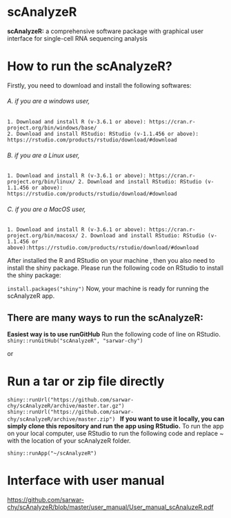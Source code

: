#                                                              scAnalyzeR
**scAnalyzeR:** a comprehensive software package with graphical user interface for single-cell RNA sequencing analysis

# How to run the scAnalyzeR?
Firstly, you need to download and install the following softwares:
###### A. if you are a windows user,
`1. Download and install R (v-3.6.1 or above): https://cran.r-project.org/bin/windows/base/` <br/>
`2. Download and install RStudio: RStudio (v-1.1.456 or above): https://rstudio.com/products/rstudio/download/#download `
###### B. if you are a Linux user,
`1. Download and install R (v-3.6.1 or above): https://cran.r-project.org/bin/linux/
2. Download and install RStudio: RStudio (v-1.1.456 or above): https://rstudio.com/products/rstudio/download/#download`
###### C. if you are a MacOS user,
`1. Download and install R (v-3.6.1 or above): https://cran.r-project.org/bin/macosx/
2. Download and install RStudio: RStudio (v-1.1.456 or above):https://rstudio.com/products/rstudio/download/#download`

After installed the R and RStudio on your machine , then you also need to install the shiny package. 
Please run the following code on RStudio to install the shiny package:

`install.packages("shiny")`
Now, your machine is ready for running the scAnalyzeR app.

## There are many ways to run the scAnalyzeR:
**Easiest way is to use runGitHub**
Run the following code of line on RStudio.
`shiny::runGitHub("scAnalyzeR", "sarwar-chy")`

or 
# Run a tar or zip file directly
`shiny::runUrl("https://github.com/sarwar-chy/scAnalyzeR/archive/master.tar.gz")
shiny::runUrl("https://github.com/sarwar-chy/scAnalyzeR/archive/master.zip")
`
**If you want to use it locally, you can simply clone this repository and run the app using RStudio.**
To run the app on your local computer, use RStudio to run the following code and replace ~ with the location of your scAnalyzeR folder.

`shiny::runApp("~/scAnalyzeR")`

# Interface with user manual
https://github.com/sarwar-chy/scAnalyzeR/blob/master/user_manual/User_manual_scAnaluzeR.pdf





